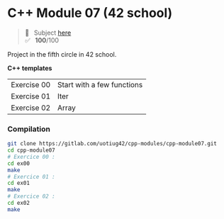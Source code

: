 # C++ Module 07 (42 school)
> 📑 &ensp;Subject [here](/subject/subject_cpp_module_07.pdf) <br />
✅ &ensp;**100**/100

Project in the fifth circle in 42 school.

**C++ templates**

<table>
<tr><td>Exercise 00</td><td>Start with a few functions</td></tr>
<tr><td>Exercise 01</td><td>Iter</td></tr>
<tr><td>Exercise 02</td><td>Array</td></tr>
</table>

### Compilation
```bash
git clone https://gitlab.com/uotiug42/cpp-modules/cpp-module07.git
cd cpp-module07
# Exercice 00 :
cd ex00
make
# Exercice 01 :
cd ex01
make
# Exercice 02 :
cd ex02
make
```